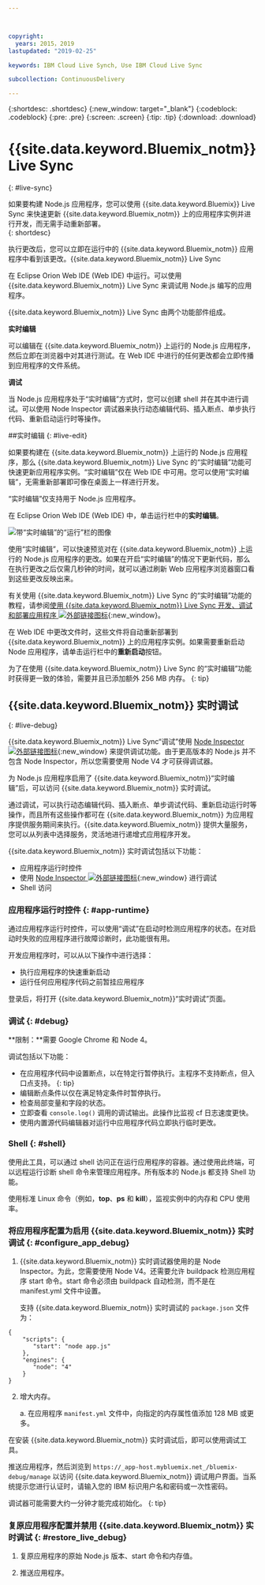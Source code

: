 ```yaml
---



copyright:
  years: 2015，2019
lastupdated: "2019-02-25"

keywords: IBM Cloud Live Synch, Use IBM Cloud Live Sync

subcollection: ContinuousDelivery

---
```


{:shortdesc: .shortdesc}
{:new_window: target="_blank"}
{:codeblock: .codeblock}
{:pre: .pre}
{:screen: .screen}
{:tip: .tip}
{:download: .download}

# {{site.data.keyword.Bluemix_notm}} Live Sync
{: #live-sync}


如果要构建 Node.js 应用程序，您可以使用 {{site.data.keyword.Bluemix}} Live Sync 来快速更新 {{site.data.keyword.Bluemix_notm}} 上的应用程序实例并进行开发，而无需手动重新部署。   
{: shortdesc}

执行更改后，您可以立即在运行中的 {{site.data.keyword.Bluemix_notm}} 应用程序中看到该更改。{{site.data.keyword.Bluemix_notm}} Live Sync 
<!--from both the command line and -->
在 Eclipse Orion Web IDE (Web IDE) 中运行。可以使用 {{site.data.keyword.Bluemix_notm}} Live Sync 来调试用 Node.js 编写的应用程序。  

{{site.data.keyword.Bluemix_notm}} Live Sync 由两个功能部件组成。
<!--three -->

<!--
**Desktop Sync**  

You can synchronize any desktop directory tree with a cloud-based project workspace similar to the way Dropbox works. The Web IDE directly edits the same cloud-based workspace, so both stay in sync. Desktop Sync works for any kind of application. To use Desktop Sync, you need to download and install the BL command line interface.  
-->

**实时编辑**

可以编辑在 {{site.data.keyword.Bluemix_notm}} 上运行的 Node.js 应用程序，然后立即在浏览器中对其进行测试。在 Web IDE 中进行的任何更改都会立即传播到应用程序的文件系统。  

**调试**  

当 Node.js 应用程序处于“实时编辑”方式时，您可以创建 shell 并在其中进行调试。可以使用 Node Inspector 调试器来执行动态编辑代码、插入断点、单步执行代码、重新启动运行时等操作。  


##实时编辑
{: #live-edit}

如果要构建在 {{site.data.keyword.Bluemix_notm}} 上运行的 Node.js 应用程序，那么 {{site.data.keyword.Bluemix_notm}} Live Sync 的“实时编辑”功能可快速更新应用程序实例。“实时编辑”仅在 Web IDE 中可用。您可以使用“实时编辑”，无需重新部署即可像在桌面上一样进行开发。

“实时编辑”仅支持用于 Node.js 应用程序。

在 Eclipse Orion Web IDE (Web IDE) 中，单击运行栏中的**实时编辑**。

![带“实时编辑”的“运行”栏的图像](images/bluemix-live-sync-light.png)

使用“实时编辑”，可以快速预览对在 {{site.data.keyword.Bluemix_notm}} 上运行的 Node.js 应用程序的更改。如果在开启“实时编辑”的情况下更新代码，那么在执行更改之后仅需几秒钟的时间，就可以通过刷新 Web 应用程序浏览器窗口看到这些更改反映出来。

有关使用 {{site.data.keyword.Bluemix_notm}} Live Sync 的“实时编辑”功能的教程，请参阅[使用 {{site.data.keyword.Bluemix_notm}} Live Sync 开发、调试和部署应用程序 ![外部链接图标](../../icons/launch-glyph.svg "外部链接图标")](https://www.ibm.com/cloud/garage/tutorials/use-live-sync-to-develop-debug-and-deploy-your-app){:new_window}。

在 Web IDE 中更改文件时，这些文件将自动重新部署到 {{site.data.keyword.Bluemix_notm}} 上的应用程序实例。如果需要重新启动 Node 应用程序，请单击运行栏中的**重新启动**按钮。

为了在使用 {{site.data.keyword.Bluemix_notm}} Live Sync 的“实时编辑”功能时获得更一致的体验，需要并且已添加额外 256 MB 内存。
{: tip}

## {{site.data.keyword.Bluemix_notm}} 实时调试
{: #live-debug}

{{site.data.keyword.Bluemix_notm}} Live Sync“调试”使用 [Node Inspector ![外部链接图标](../../icons/launch-glyph.svg "外部链接图标")](https://github.com/node-inspector/node-inspector){:new_window} 来提供调试功能。由于更高版本的 Node.js 并不包含 Node Inspector，所以您需要使用 Node V4 才可获得调试器。

为 Node.js 应用程序启用了 {{site.data.keyword.Bluemix_notm}}“实时编辑”后，可以访问 {{site.data.keyword.Bluemix_notm}} 实时调试。  

通过调试，可以执行动态编辑代码、插入断点、单步调试代码、重新启动运行时等操作，而且所有这些操作都可在 {{site.data.keyword.Bluemix_notm}} 为应用程序提供服务期间来执行。{{site.data.keyword.Bluemix_notm}} 提供大量服务，您可以从列表中选择服务，灵活地进行递增式应用程序开发。

{{site.data.keyword.Bluemix_notm}} 实时调试包括以下功能：

* 应用程序运行时控件
* 使用 [Node Inspector ![外部链接图标](../../icons/launch-glyph.svg "外部链接图标")](https://github.com/node-inspector/node-inspector){:new_window} 进行调试
* Shell 访问

### 应用程序运行时控件 {: #app-runtime}

通过应用程序运行时控件，可以使用“调试”在启动时检测应用程序的状态。在对启动时失败的应用程序进行故障诊断时，此功能很有用。

开发应用程序时，可以从以下操作中进行选择：

* 执行应用程序的快速重新启动
* 运行任何应用程序代码之前暂挂应用程序

登录后，将打开 {{site.data.keyword.Bluemix_notm}}“实时调试”页面。

### 调试 {: #debug}

**限制：**需要 Google Chrome 和 Node 4。

调试包括以下功能：  
* 在应用程序代码中设置断点，以在特定行暂停执行。主程序不支持断点，但入口点支持。
  {: tip}
* 编辑断点条件以仅在满足特定条件时暂停执行。
* 检查局部变量和字段的状态。
* 立即查看 `console.log()` 调用的调试输出。此操作比监视 cf 日志速度更快。
* 使用内置源代码编辑器对运行中应用程序代码立即执行临时更改。

### Shell {: #shell}

使用此工具，可以通过 shell 访问正在运行应用程序的容器。通过使用此终端，可以远程运行诊断 shell 命令来管理应用程序。所有版本的 Node.js 都支持 Shell 功能。

使用标准 Linux 命令（例如，**top**、**ps** 和 **kill**），监视实例中的内存和 CPU 使用率。

### 将应用程序配置为启用 {{site.data.keyword.Bluemix_notm}} 实时调试 {: #configure_app_debug}

1. {{site.data.keyword.Bluemix_notm}} 实时调试器使用的是 Node Inspector。为此，您需要使用 Node V4。还需要允许 buildpack 检测应用程序 start 命令。start 命令必须由 buildpack 自动检测，而不是在 manifest.yml 文件中设置。

   支持 {{site.data.keyword.Bluemix_notm}} 实时调试的 `package.json` 文件为：

  ```
  {
      "scripts": {
         "start": "node app.js"
      },
      "engines": {
         "node": "4"
      }
  }
  ```

2. 增大内存。  

    a. 在应用程序 `manifest.yml` 文件中，向指定的内存属性值添加 128 MB 或更多。

在安装 {{site.data.keyword.Bluemix_notm}} 实时调试后，即可以使用调试工具。

推送应用程序，然后浏览到 `https://_app-host.mybluemix.net_/bluemix-debug/manage` 以访问 {{site.data.keyword.Bluemix_notm}} 调试用户界面。当系统提示您进行认证时，请输入您的 IBM 标识用户名和密码或一次性密码。    

调试器可能需要大约一分钟才能完成初始化。
{: tip}

### 复原应用程序配置并禁用 {{site.data.keyword.Bluemix_notm}} 实时调试 {: #restore_live_debug}

1. 复原应用程序的原始 Node.js 版本、start 命令和内存值。

2. 推送应用程序。
